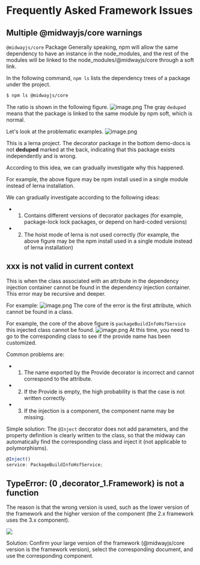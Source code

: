 # Frequently Asked Framework Issues

## Multiple @midwayjs/core warnings

`@midwayjs/core` Package Generally speaking, npm will allow the same dependency to have an instance in the node_modules, and the rest of the modules will be linked to the node_modules/@midwayjs/core through a soft link.


In the following command, `npm ls` lists the dependency trees of a package under the project.
```bash
$ npm ls @midwayjs/core
```
The ratio is shown in the following figure.
![image.png](https://img.alicdn.com/imgextra/i4/O1CN01Td86gC1tQsKjRB8XU_!!6000000005897-2-tps-541-183.png)
The gray `deduped` means that the package is linked to the same module by npm soft, which is normal.


Let's look at the problematic examples.
![image.png](https://img.alicdn.com/imgextra/i2/O1CN01gsnexD1i6lA7kM48q_!!6000000004364-2-tps-1010-308.png)


This is a lerna project. The decorator package in the bottom demo-docs is not **deduped** marked at the back, indicating that this package exists independently and is wrong.


According to this idea, we can gradually investigate why this happened.


For example, the above figure may be npm install used in a single module instead of lerna installation.


We can gradually investigate according to the following ideas:


- 1. Contains different versions of decorator packages (for example, package-lock lock packages, or depend on hard-coded versions)
- 2. The hoist mode of lerna is not used correctly (for example, the above figure may be the npm install used in a single module instead of lerna installation)



## xxx is not valid in current context


This is when the class associated with an attribute in the dependency injection container cannot be found in the dependency injection container. This error may be recursive and deeper.

For example:
![image.png](https://img.alicdn.com/imgextra/i3/O1CN01sTvqNX1NiDcoiyS2a_!!6000000001603-2-tps-1053-141.png)
The core of the error is the first attribute, which cannot be found in a class.


For example, the core of the above figure is `packageBuildInfoHsfService` this injected class cannot be found.
![image.png](https://img.alicdn.com/imgextra/i2/O1CN01BBe4gu1KHhqnT0S75_!!6000000001139-2-tps-765-166.png)
At this time, you need to go to the corresponding class to see if the provide name has been customized.


Common problems are:

- 1. The name exported by the Provide decorator is incorrect and cannot correspond to the attribute.
- 2. If the Provide is empty, the high probability is that the case is not written correctly.
- 3. If the injection is a component, the component name may be missing.


Simple solution: The `@Inject` decorator does not add parameters, and the property definition is clearly written to the class, so that the midway can automatically find the corresponding class and inject it (not applicable to polymorphisms).
```typescript
@Inject()
service: PackageBuildInfoHsfService;
```

## TypeError: (0 ,decorator_1.Framework) is not a function

The reason is that the wrong version is used, such as the lower version of the framework and the higher version of the component (the 2.x framework uses the 3.x component).

![](https://img.alicdn.com/imgextra/i3/O1CN01G7gzCj1EkCpW1gaJl_!!6000000000389-2-tps-1461-491.png)

Solution: Confirm your large version of the framework (@midwayjs/core version is the framework version), select the corresponding document, and use the corresponding component.

